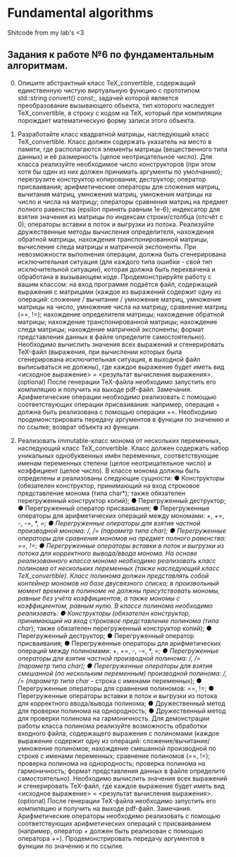 # Fundamental algorithms
Shitcode from my lab's <3

## Задания к работе №6 по фундаментальным алгоритмам.

0. Опишите абстрактный класс TeX_convertible, содержащий единственную чистую виртуальную функцию с прототипом std::string convert() const;, задачей которой является преобразование вызывающего объекта, тип которого наследует TeX_convertible, в строку с кодом на TeX, который при компиляции порождает математическую форму записи этого объекта.

1. Разработайте класс квадратной матрицы, наследующий класс TeX_convertible. Класс должен содержать указатель на место в памяти, где располагаются элементы матрицы (вещественного типа данных) и её размерность (целое неотрицательное число). Для класса реализуйте необходимое число конструкторов (при этом хотя бы один из них должен принимать аргументы по умолчанию); перегрузите конструктор копирования; деструктор; оператор присваивания; арифметические операторы для сложения матриц, вычитания матриц, умножения матриц, умножения матрицы на число и числа на матрицу; операторы сравнения матриц на предмет полного равенства (epsilon принять равным 1e-6); индексатор для взятия значения из матрицы по индексам строки/столбца (отсчёт с 0); операторы вставки в поток и выгрузки из потока. Реализуйте дружественные методы вычисления определителя, нахождения обратной матрицы, нахождения транспонированной матрицы, вычисление следа матрицы и матричной экспоненты. При невозможности выполнения операции, должна быть сгенерирована исключительная ситуация (для каждого типа ошибки - свой тип исключительной ситуации), которая должна быть перехвачена и обработана в вызывающем коде. Продемонстрируйте работу с вашим классом: на вход программе подаётся файл, содержащий выражения с матрицами (каждое из выражений содержит одну из операций: сложение / вычитание / умножение матриц, умножение матрицы на число, умножение числа на матрицу, сравнение матриц (==, !=); нахождение определителя матрицы; нахождение обратной матрицы; нахождение транспонированной матрицы; нахождение следа матрицы; нахождение матричной экспоненты; формат представления данных в файле определите самостоятельно). Необходимо вычислить значения всех выражений и сгенерировать TeX-файл (выражения, при вычислении которых была сгенерирована исключительная ситуация, в выходной файл выписываться не должны), где каждое выражение будет иметь вид <исходное выражение> = <результат вычисления выражения>. (optional) После генерации TeX-файла необходимо запустить его компиляцию и получить на выходе pdf-файл. Замечания. Арифметические операции необходимо реализовать с помощью соответствующих операции присваивания: например, операция + должна быть реализована с помощью операции +=. Необходимо продемонстрировать передачу аргументов в функции по значению и по ссылке; возврат объекта из функции.

2. Реализовать immutable-класс монома от нескольких переменных, наследующий класс TeX_convertible. Класс должен содержать набор уникальных однобуквенных имён переменных, соответствующие именам переменных степени (целое неотрицательное число) и коэффициент (целое число). В классе монома должны быть определены и реализованы следующие сущности:
● Конструкторы (обязателен конструктор, принимающий на вход строковое представление монома (типа char*); также обязателен перегруженный конструктор копий);
● Перегруженный деструктор;
● Перегруженный оператор присваивания;
● Перегруженные операторы для арифметических операций между мономами: +, +=, -, -=, *, *=;
● Перегруженные операторы для взятия частной производной монома: /, /= (параметр типа char);
● Перегруженные операторы для сравнения мономов на предмет полного равенства: ==, !=;
● Перегруженные операторы вставки в поток и выгрузки из потока для корректного вывода/ввода монома.
На основе реализованного класса монома необходимо реализовать класс полинома от нескольких переменных (также наследующий класс TeX_convertible). Класс полинома должен представлять собой контейнер мономов на базе двусвязного списка; в произвольный момент времени в полиноме не должны присутствовать мономы, равные без учёта коэффициентов, а также мономы с коэффициентом, равным нулю. В классе полинома необходимо реализовать:
● Конструкторы (обязателен конструктор, принимающий на вход строковое представление полинома (типа char*); также обязателен перегруженный конструктор копий);
● Перегруженный деструктор;
● Перегруженный оператор присваивания;
● Перегруженные операторы для арифметических операций между полиномами: +, +=, -, -=, *, *=;
● Перегруженные операторы для взятия частной производной полинома: /, /= (параметр типа char);
● Перегруженные операторы для взятия смешанной (по нескольким переменным) производной полинома: /, /= (параметр типа char* - строка с именами переменных);
● Перегруженные операторы для сравнения полиномов: ==, !=;
● Перегруженные операторы вставки в поток и выгрузки из потока для корректного ввода/вывода полинома;
● Дружественный метод для проверки полинома на однородность;
● Дружественный метод для проверки полинома на гармоничность.
Для демонстрации работы класса полинома реализуйте возможность обработки входного файла, содержащего выражения с полиномами (каждое выражение содержит одну из операций: сложение/вычитание/умножение полиномов; нахождение смешанной производной по строке с именами переменных; сравнение полиномов (==, !=); проверка полинома на однородность; проверка полинома на гармоничность; формат представления данных в файле определите самостоятельно). Необходимо вычислить значения всех выражений и сгенерировать TeX-файл, где каждое выражение будет иметь вид <исходное выражение> = <результат вычисления выражения>. (optional) После генерации TeX-файла необходимо запустить его компиляцию и получить на выходе pdf-файл. Замечания. Арифметические операторы необходимо реализовать с помощью соответствующих арифметических операций с присваиванием (например, оператор + должен быть реализован с помощью оператора +=). Продемонстрировать передачу аргументов в функции по значению и по ссылке.
